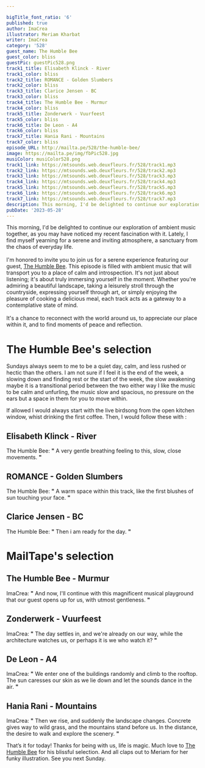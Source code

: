 ```yaml
---

bigTitle_font_ratio: '6'
published: true
author: ImaCrea
illustrator: Meriam Kharbat
writer: ImaCrea
category: '528'
guest_name: The Humble Bee
guest_color: bliss
guestPic: guestPic528.png
track1_title: Elisabeth Klinck - River
track1_color: bliss
track2_title: ROMANCE - Golden Slumbers
track2_color: bliss
track3_title: Clarice Jensen - BC
track3_color: bliss
track4_title: The Humble Bee - Murmur
track4_color: bliss
track5_title: Zonderwerk - Vuurfeest
track5_color: bliss
track6_title: De Leon - A4
track6_color: bliss
track7_title: Hania Rani - Mountains
track7_color: bliss
episode_URL: http://mailta.pe/528/the-humble-bee/
image: https://mailta.pe/img/fbPic528.jpg
musiColor: musiColor528.png
track1_link: https://mtsounds.web.deuxfleurs.fr/528/track1.mp3
track2_link: https://mtsounds.web.deuxfleurs.fr/528/track2.mp3
track3_link: https://mtsounds.web.deuxfleurs.fr/528/track3.mp3
track4_link: https://mtsounds.web.deuxfleurs.fr/528/track4.mp3
track5_link: https://mtsounds.web.deuxfleurs.fr/528/track5.mp3
track6_link: https://mtsounds.web.deuxfleurs.fr/528/track6.mp3
track7_link: https://mtsounds.web.deuxfleurs.fr/528/track7.mp3
description: This morning, I'd be delighted to continue our exploration of ambient music together, as you may have noticed my recent fascination with it. Lately, I find myself yearning for a serene and inviting atmosphere, a sanctuary from the chaos of everyday life. I'm honored we invite you to join us for a serene experience featuring our guest, The Humble Bee. This episode is filled with ambient music that will transport you to a place of calm and introspection. It's not just about listening; it's about truly immersing yourself in the moment. Whether you're admiring a beautiful landscape, taking a leisurely stroll through the countryside, expressing yourself through art, or simply enjoying the pleasure of cooking a delicious meal, each track acts as a gateway to a contemplative state of mind. It's a chance to reconnect with the world around us, to appreciate our place within it, and to find moments of peace and reflection.
pubDate: '2023-05-28'
---
```


This morning, I'd be delighted to continue our exploration of ambient music together, as you may have noticed my recent fascination with it. Lately, I find myself yearning for a serene and inviting atmosphere, a sanctuary from the chaos of everyday life.
<br><br>
I'm honored to invite you to join us for a serene experience featuring our guest, [The Humble Bee](https://thehumblebee.bandcamp.com/). This episode is filled with ambient music that will transport you to a place of calm and introspection. It's not just about listening; it's about truly immersing yourself in the moment. Whether you're admiring a beautiful landscape, taking a leisurely stroll through the countryside, expressing yourself through art, or simply enjoying the pleasure of cooking a delicious meal, each track acts as a gateway to a contemplative state of mind. <br><br>
It's a chance to reconnect with the world around us, to appreciate our place within it, and to find moments of peace and reflection.

# The Humble Bee's selection

Sundays always seem to me to be a quiet day, calm, and less rushed or hectic than the others. I am not sure if I feel it is the end of the week, a slowing down and finding rest or the start of the week, the slow awakening maybe it is a transitional period between the two either way I like the music to be calm and unfurling, the music slow and spacious, no pressure on the ears but a space in them for you to move within.

If allowed I would always start with the live birdsong from the open kitchen window, whist drinking the first coffee. Then, I would follow these with :

## Elisabeth Klinck - River

The Humble Bee: **"** A very gentle breathing feeling to this, slow, close movements. **"** 

## ROMANCE - Golden Slumbers

The Humble Bee: **"** A warm space within this track, like the first blushes of sun touching your face. **"** 

## Clarice Jensen - BC

The Humble Bee: **"** Then i am ready for the day. **"** 

# MailTape's selection

## The Humble Bee - Murmur

ImaCrea: **"** And now, I'll continue with this magnificent musical playground that our guest opens up for us, with utmost gentleness. **"** 

## Zonderwerk - Vuurfeest

ImaCrea: **"** The day settles in, and we're already on our way, while the architecture watches us, or perhaps it is we who watch it? **"** 

## De Leon - A4

ImaCrea: **"** We enter one of the buildings randomly and climb to the rooftop. The sun caresses our skin as we lie down and let the sounds dance in the air. **"** 

## Hania Rani - Mountains

ImaCrea: **"** Then we rise, and suddenly the landscape changes. Concrete gives way to wild grass, and the mountains stand before us. In the distance, the desire to walk and explore the scenery. **"** 

That’s it for today! Thanks for being with us, life is magic. Much love to [The Humble Bee](https://thehumblebee.bandcamp.com/) for his blissful selection. And all claps out to Meriam for her funky illustration. See you next Sunday.
